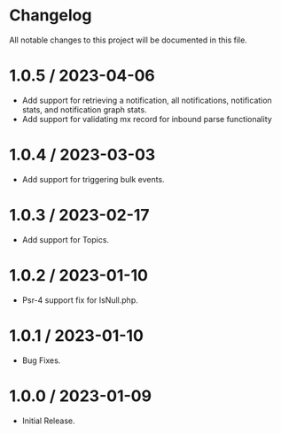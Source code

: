 # Changelog

All notable changes to this project will be documented in this file.

1.0.5 / 2023-04-06
===================

* Add support for retrieving a notification, all notifications, notification stats, and notification graph stats.
* Add support for validating mx record for inbound parse functionality 

1.0.4 / 2023-03-03
===================

* Add support for triggering bulk events. 

1.0.3 / 2023-02-17
===================

* Add support for Topics. 

1.0.2 / 2023-01-10
===================

* Psr-4 support fix for IsNull.php. 

1.0.1 / 2023-01-10
==================

* Bug Fixes.
  
1.0.0 / 2023-01-09
==================

* Initial Release.
  